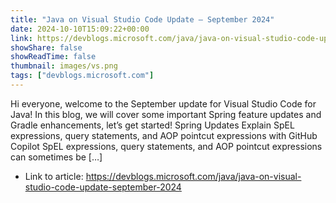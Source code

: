 ```yaml
---
title: "Java on Visual Studio Code Update – September 2024"
date: 2024-10-10T15:09:22+00:00
link: https://devblogs.microsoft.com/java/java-on-visual-studio-code-update-september-2024
showShare: false
showReadTime: false
thumbnail: images/vs.png
tags: ["devblogs.microsoft.com"]
---
```

Hi everyone, welcome to the September update for Visual Studio Code for Java! In this blog, we will cover some important Spring feature updates and Gradle enhancements, let’s get started! Spring Updates Explain SpEL expressions, query statements, and AOP pointcut expressions with GitHub Copilot SpEL expressions, query statements, and AOP pointcut expressions can sometimes be […]

- Link to article: https://devblogs.microsoft.com/java/java-on-visual-studio-code-update-september-2024